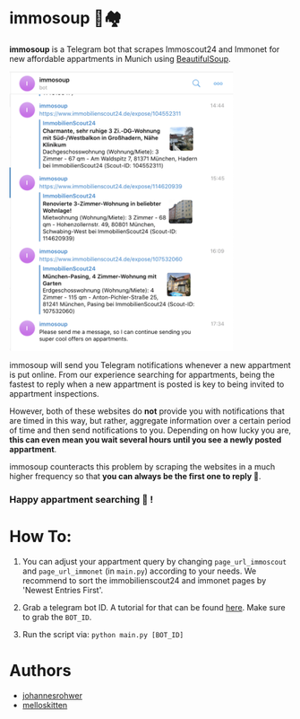 # immosoup 🤖🏘️

__immosoup__ is a Telegram bot that scrapes Immoscout24 and Immonet for new affordable appartments in Munich using [BeautifulSoup](https://www.crummy.com/software/BeautifulSoup/bs4/doc/). 

<img src="screenshot.png" alt="Screenshot of immosoup bot." width="400">

immosoup will send you Telegram notifications whenever a new appartment is put online. From our experience searching for appartments, being the fastest to reply when a new appartment is posted is key to being invited to appartment inspections. 

However, both of these websites do __not__ provide you with notifications that are timed in this way, but rather, aggregate information over a certain period of time and then send notifications to you. Depending on how lucky you are, __this can even mean you wait several hours until you see a newly posted appartment__. 

immosoup counteracts this problem by scraping the websites in a much higher frequency so that __you can always be the first one to reply 🤩__. 

### Happy appartment searching 🎉 !


# How To:

1. You can adjust your appartment query by changing `page_url_immoscout` and `page_url_immonet` (in `main.py`) according to your needs. We recommend to sort the immobilienscout24 and immonet pages by 'Newest Entries First'. 

2. Grab a telegram bot ID. A tutorial for that can be found [here](https://docs.microsoft.com/en-us/azure/bot-service/bot-service-channel-connect-telegram?view=azure-bot-service-4.0). Make sure to grab the `BOT_ID`.

3. Run the script via: `python main.py [BOT_ID]`

# Authors
- [johannesrohwer](https://github.com/johannesrohwer)
- [melloskitten](https://github.com/melloskitten)
